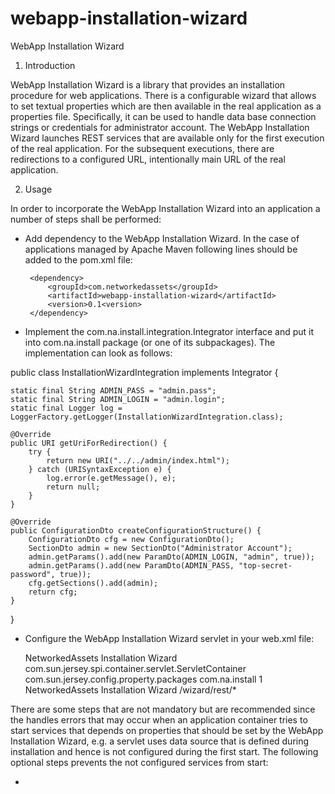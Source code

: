 webapp-installation-wizard
==========================

WebApp Installation Wizard


1. Introduction

WebApp Installation Wizard is a library that provides an installation procedure for web applications.
There is a configurable wizard that allows to set textual properties which are then available in the real 
application as a properties file. Specifically, it can be used to handle data base connection strings or
credentials for administrator account. The WebApp Installation Wizard launches REST services that are available
only for the first execution of the real application. For the subsequent executions, there are redirections to
a configured URL, intentionally main URL of the real application.

2. Usage

In order to incorporate the WebApp Installation Wizard into an application a number of steps shall be performed:

 * Add dependency to the WebApp Installation Wizard. In the case of applications managed by Apache Maven following
 lines should be added to the pom.xml file:

		<dependency>
			<groupId>com.networkedassets</groupId>
			<artifactId>webapp-installation-wizard</artifactId>
			<version>0.1<version>
		</dependency>
		
 * Implement the com.na.install.integration.Integrator interface and put it into com.na.install package 
 (or one of its subpackages). The implementation can look as follows:
 
 public class InstallationWizardIntegration implements Integrator {
	
	static final String ADMIN_PASS = "admin.pass";
	static final String ADMIN_LOGIN = "admin.login";
	static final Logger log = LoggerFactory.getLogger(InstallationWizardIntegration.class);
	
	@Override
	public URI getUriForRedirection() {
		try {
			return new URI("../../admin/index.html");
		} catch (URISyntaxException e) {
			log.error(e.getMessage(), e);
			return null;
		}
	}
	
	@Override
	public ConfigurationDto createConfigurationStructure() {
		ConfigurationDto cfg = new ConfigurationDto();			
		SectionDto admin = new SectionDto("Administrator Account");
		admin.getParams().add(new ParamDto(ADMIN_LOGIN, "admin", true));
		admin.getParams().add(new ParamDto(ADMIN_PASS, "top-secret-password", true));
		cfg.getSections().add(admin);
		return cfg;
	}
	
}

 * Configure the WebApp Installation Wizard servlet in your web.xml file:
 
   <servlet>
		<servlet-name>NetworkedAssets Installation Wizard</servlet-name>
		<servlet-class>com.sun.jersey.spi.container.servlet.ServletContainer</servlet-class>
		<init-param>
			<param-name>com.sun.jersey.config.property.packages</param-name>
			<param-value>com.na.install</param-value>
		</init-param>
		<load-on-startup>1</load-on-startup>
	</servlet>

	<servlet-mapping>
		<servlet-name>NetworkedAssets Installation Wizard</servlet-name>
		<url-pattern>/wizard/rest/*</url-pattern>
	</servlet-mapping>

There are some steps that are not mandatory but are recommended since the handles errors that may occur
when an application container tries to start services that depends on properties that should be set by the
WebApp Installation Wizard, e.g. a servlet uses data source that is defined during installation and hence
is not configured during the first start. The following optional steps prevents the not configured services 
from start:

  * 